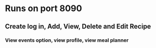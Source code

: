 # Runs on port 8090
## Create log in, Add, View, Delete and Edit Recipe
### View events option, view profile, view meal planner 
